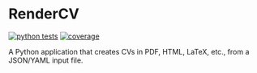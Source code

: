 # RenderCV
[![python tests](https://github.com/sinaatalay/rendercv/actions/workflows/python-tests.yml/badge.svg)](https://github.com/sinaatalay/rendercv/actions/workflows/python-tests.yml)
[![coverage](https://coverage-badge.samuelcolvin.workers.dev/sinaatalay/rendercv.svg)](https://smokeshow.helpmanual.io/06110o3l5x474d540n3x/)


A Python application that creates CVs in PDF, HTML, LaTeX, etc., from a JSON/YAML input file.
